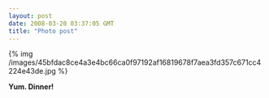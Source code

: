 ```yaml
---
layout: post
date: 2008-03-20 03:37:05 GMT
title: "Photo post"
---
```

{% img /images/45bfdac8ce4a3e4bc66ca0f97192af16819678f7aea3fd357c671cc4224e43de.jpg %}

<b>Yum. Dinner!</b>